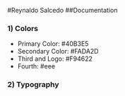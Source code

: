 #Reynaldo Salcedo
##Documentation
### 1) Colors

* Primary Color: #40B3E5
* Secondary Color: #FADA2D
* Third and Logo: #F94622
* Fourth: #eee

### 2) Typography

